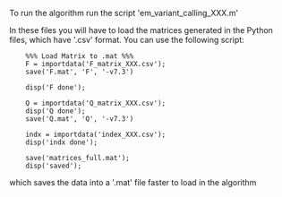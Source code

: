 To run the algorithm run the script 'em_variant_calling_XXX.m'

In these files you will have to load the matrices generated in the Python files, which have '.csv' format.
  You can use the following script:

        %%% Load Matrix to .mat %%%
        F = importdata('F_matrix_XXX.csv');
        save('F.mat', 'F', '-v7.3')

        disp('F done');
        
        Q = importdata('Q_matrix_XXX.csv');
        disp('Q done');
        save('Q.mat', 'Q', '-v7.3')
        
        indx = importdata('index_XXX.csv');
        disp('indx done');

        save('matrices_full.mat');
        disp('saved');

which saves the data into a '.mat' file faster to load in the algorithm
